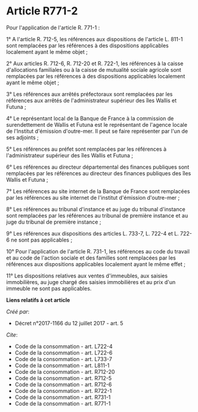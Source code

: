 # Article R771-2

Pour l'application de l'article R. 771-1 :

1° A l'article R. 712-5, les références aux dispositions de l'article L. 811-1 sont remplacées par les références à des
dispositions applicables localement ayant le même objet ;

2° Aux articles R. 712-6, R. 712-20 et R. 722-1, les références à la caisse d'allocations familiales ou à la caisse de
mutualité sociale agricole sont remplacées par les références à des dispositions applicables localement ayant le même objet ;

3° Les références aux arrêtés préfectoraux sont remplacées par les références aux arrêtés de l'administrateur supérieur des
îles Wallis et Futuna ;

4° Le représentant local de la Banque de France à la commission de surendettement de Wallis et Futuna est le représentant de
l'agence locale de l'Institut d'émission d'outre-mer. Il peut se faire représenter par l'un de ses adjoints ;

5° Les références au préfet sont remplacées par les références à l'administrateur supérieur des îles Wallis et Futuna ;

6° Les références au directeur départemental des finances publiques sont remplacées par les références au directeur des
finances publiques des îles Wallis et Futuna ;

7° Les références au site internet de la Banque de France sont remplacées par les références au site internet de l'institut
d'émission d'outre-mer ;

8° Les références au tribunal d'instance et au juge du tribunal d'instance sont remplacées par les références au tribunal de
première instance et au juge du tribunal de première instance ;

9° Les références aux dispositions des articles L. 733-7, L. 722-4 et L. 722-6 ne sont pas applicables ;

10° Pour l'application de l'article R. 731-1, les références au code du travail et au code de l'action sociale et des
familles sont remplacées par les références aux dispositions applicables localement ayant le même effet ;

11° Les dispositions relatives aux ventes d'immeubles, aux saisies immobilières, au juge chargé des saisies immobilières et
au prix d'un immeuble ne sont pas applicables.

**Liens relatifs à cet article**

_Créé par_:

  - Décret n°2017-1166 du 12 juillet 2017 - art. 5

_Cite_:

  - Code de la consommation - art. L722-4
  - Code de la consommation - art. L722-6
  - Code de la consommation - art. L733-7
  - Code de la consommation - art. L811-1
  - Code de la consommation - art. R712-20
  - Code de la consommation - art. R712-5
  - Code de la consommation - art. R712-6
  - Code de la consommation - art. R722-1
  - Code de la consommation - art. R731-1
  - Code de la consommation - art. R771-1
